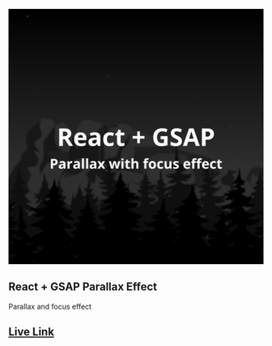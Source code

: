 ![Thumbnail](https://raw.githubusercontent.com/SeadSabanovic/react-parallax/main/src/readme.png)

## React + GSAP Parallax Effect
Parallax and focus effect

## [Live Link](https://react-parallax-liart.vercel.app/)
